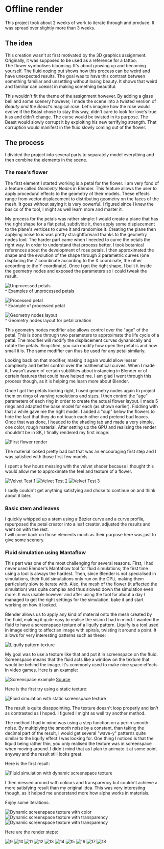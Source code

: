 # Offline render

This project took about 2 weeks of work to iterate through and produce. It was spread over slightly more than 3 weeks.

## The idea

This creation wasn't at first motivated by the 3D graphics assignment. Originally, it was supposed to be used as a reference for a tattoo.  
The flower symbolises blooming. It's about growing up and becoming yourself. The fluid oozing out shows how this process can be weird and have unexpected results.
The goal was to have this contrast between something familiar and unsettling without losing beauty. It shows that weird and familiar can coexist in making something beautiful.

This wouldn't fit the theme of the assignment however. By adding a glass bell and some scenery however, I made the scene into a twisted version of *Beauty and the Beast*'s magical rose. Let's imagine how the rose would evolve if the Beast chose to stay this way, didn't care to look for love's true kiss and didn't change. The curse would be twisted in its purpose. The Beast would slowly corrupt it by exploiting his new terrifying strength. That corruption would manifest in the fluid slowly coming out of the flower.

## The process

I divided the project into several parts to separately model everything and then combine the elements in the scene.

### **The rose's flower**

The first element I started working is a petal for the flower. I am very fond of a feature called *Geometry Nodes* in Blender. This feature allows the user to apply procedural effects to the geometry of their models. These effects range from vector displacement to distributing geometry on the faces of the mesh. It goes without saying it is very powerful. I figured since I knew the basics of the tool, I might as well learn more and master it.

My process for the petals was rather simple: I would create a plane that has the right shape for a flat petal, subdivide it, then apply some displacement to the plane's vertices to curve it and randomise it. Creating the plane then applying noise to is was pretty straightforward thanks to the geometry nodes tool. The harder part came when I needed to curve the petals the right way. In order to understand that process better, I took botanical references about the development of rose petals. I then approximated the shape and the evolution of the shape through 2 parametric curves (one displacing the Z coordinate according to the X coordinate, the other according to the Y coordinate). Once i got the right shape, I built it inside the geometry nodes and exposed the parameters so I could tweak the result.

![Unprocessed petals](./Blender_Project_Files/Process_Pics/unprocessed-petals.png)  
^ Examples of unprocessed petals

![Processed petal](./Blender_Project_Files/Process_Pics/affected-petal.png)  
^ Example of processed petal

![Geometry nodes layout](./Blender_Project_Files/Process_Pics/petal-creation-node.png)  
^ Geometry nodes layout for petal creation

This geometry nodes modifier also allows control over the "age" of the petal. This is done through two parameters to approximate the life cycle of a petal. The modifier will modify the displacement curves dynamically and rotate the petals. Simplified, you can modify how open the petal is and how small it is. The same modifier can thus be used for any petal similarly.

Looking back on that modifier, making it again would allow lesser complexity and better control over the mathematical curves. When I made it, I wasn't aware of certain subtilities about instancing in Blender or of certain features that could have helped me. I am glad I went through this process though, as it is helping me learn more about Blender.

Once I got the petals looking right, I used geometry nodes again to project them on rings of varying resolutions and sizes. I then control the "age" parameters of each ring in order to create the actual flower layout. I made 5 rings and adapted the base model for each (as shown earlier). Fiddling with that a while gave me the right model. I added a "cup" below the flowers to hide the fact that they do not touch each other and pretend bud leaves. Once that was done, I headed to the shading tab and made a very simple, one color, rough material. After setting up the GPU and realising the render shouldn't be in 8K, I finally rendered my first image:

![First flower render](./Render_Progression/00-first-flower.png)

The material looked pretty bad but that was an encouraging first step and I was satisfied with those first few models.

I spent a few hours messing with the velvet shader because I thought this would allow me to approximate the feel and texture of a flower.

![Velvet Test 1](./Render_Progression/01-flower-velvet-test.png)
![Velvet Test 2](./Render_Progression/02-flower-velvet-test.png)
![Velvet Test 3](./Render_Progression/03-flower-velvet-test.png)

I sadly couldn't get anything satisfying and chose to continue on and think about it later.

### **Basic stem and leaves**

I quickly whipped up a stem using a Bézier curve and a curve profile, repurposed the petal creator into a leaf creator, adjusted the results and went on with the rest.  
I will come back on those elements much as their purpose here was just to give some scenery.

### **Fluid simulation using Mantaflow**

This part was one of the most challenging for several reasons. First, I had never used Blender's Mantaflow tool for fluid simulations; the first time using a tool is always the hardest. Then, since Blender is not specialised in simulations, their fluid simulations only run on the CPU, making them particularly slow to iterate with. Also, the mesh of the flower (it affected the simulation) was quite complex and thus slowed down the simulation even more.
It was usable however and after using the tool for about a day I managed to get the right settings for the simulation, bake it and start working on how it looked.

Blender allows us to apply any kind of material onto the mesh created by the fluid, making it quite easy to realise the vision I had in mind. I wanted the fluid to have a screenspace texture of a liquify pattern. Liquify is a tool used in image editing to affect an image with spirals, twisting it around a point. It allows for very interesting patterns such as these:

![Liquify pattern texture](./Blender_Project_Files/textures/liquify-texture.jpg)

My goal was to use a texture like that and put it in screenspace on the fluid. Screenspace means that the fluid acts like a window on the texture that would be behind the image. It's commonly used to make nice space effects in video games. Here is an example:

![Screenspace example](https://realtimevfx.com/uploads/default/original/2X/1/112f6de74a2cd3934215191b0753955e7bd70eb2.jpeg)
[Source](https://realtimevfx.com/t/screen-space-cosmic-shader-breakdown-unity-ase-shaders-textures-included/9753)

Here is the first try using a static texture:

![Fluid simulation with static screenspace texture](./Render_Progression/04-sim-static-texture.png)

The result is quite disappointing. The texture doesn't loop properly and isn't as contrasted as I hoped. I figured I might as well try another method.

The method I had in mind was using a step function on a perlin smooth noise. By multiplying the smooth noise by a constant, than taking the decimal part of the result, I would get several "wave-y" patterns quite similar to the liquify effect I was looking for. One thing I noticed is that the liquid being rather thin, you only realised the texture was in screenspace when moving around. I didn't mind that as I plan to animate it at some point anyway and the result still looks great.

Here is the first result:

![Fluid simulation with dynamic screenspace texture](./Render_Progression/05-sim-dynamic-texture.png)

I then messed around with colours and transparency but couldn't achieve a more satisfying result than my original idea. This was very interesting though, as it helped me understand more how alpha works in materials.

Enjoy some iterations:

![Dynamic screenspace texture with color](./Render_Progression/06-sim-texture-colours.png)
![Dynamic screenspace texture with transparency](./Render_Progression/07-sim-transparency.png)
![Dynamic screenspace texture with transparency](./Render_Progression/08-sim-transparency.png)

Here are the render steps:

<!-- ![0](./Render_Progression/00-first-flower.png) -->
<!-- ![1](./Render_Progression/01-flower-velvet-test.png) -->
<!-- ![2](./Render_Progression/02-flower-velvet-test.png) -->
<!-- ![3](./Render_Progression/03-flower-velvet-test.png) -->
<!-- ![4](./Render_Progression/04-sim-static-texture.png) -->
<!-- ![5](./Render_Progression/05-sim-dynamic-texture.png) -->
<!-- ![6](./Render_Progression/06-sim-texture-colours.png) -->
<!-- ![7](./Render_Progression/07-sim-transparency.png) -->
<!-- ![8](./Render_Progression/08-sim-transparency.png) -->
![9](./Render_Progression/09-stem-thorns.png)
![10](./Render_Progression/10-stem-leaf-materials.png)
![11](./Render_Progression/11-table.png)
![12](./Render_Progression/12-glass-bell.png)
![13](./Render_Progression/13-volumetric-glow.png)
![14](./Render_Progression/14-volumetric-glow.png)
![15](./Render_Progression/15-room.png)
![16](./Render_Progression/16-room.png)
![17](./Render_Progression/17-room.png)
![18](./Render_Progression/18-final-render.png)
